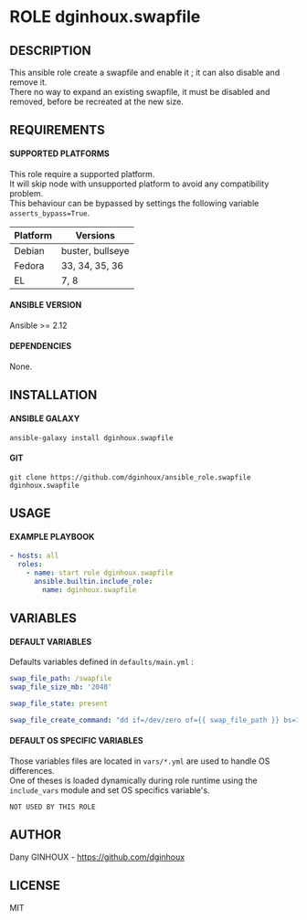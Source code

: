 # ROLE dginhoux.swapfile



## DESCRIPTION

This ansible role create a swapfile and enable it ; it can also disable and remove it.<br />
There no way to expand an existing swapfile, it must be disabled and removed, before be recreated at the new size.




## REQUIREMENTS

#### SUPPORTED PLATFORMS

This role require a supported platform.<br />
It will skip node with unsupported platform to avoid any compatibility problem.<br />
This behaviour can be bypassed by settings the following variable `asserts_bypass=True`.

| Platform | Versions |
|----------|----------|
| Debian | buster, bullseye |
| Fedora | 33, 34, 35, 36 |
| EL | 7, 8 |

#### ANSIBLE VERSION

Ansible >= 2.12

#### DEPENDENCIES

None.



## INSTALLATION

#### ANSIBLE GALAXY

```shell
ansible-galaxy install dginhoux.swapfile
```
#### GIT

```shell
git clone https://github.com/dginhoux/ansible_role.swapfile dginhoux.swapfile
```


## USAGE

#### EXAMPLE PLAYBOOK

```yaml
- hosts: all
  roles:
    - name: start role dginhoux.swapfile
      ansible.builtin.include_role:
        name: dginhoux.swapfile
```


## VARIABLES

#### DEFAULT VARIABLES

Defaults variables defined in `defaults/main.yml` : 

```yaml
swap_file_path: /swapfile
swap_file_size_mb: '2048'

swap_file_state: present

swap_file_create_command: "dd if=/dev/zero of={{ swap_file_path }} bs=1M count={{ swap_file_size_mb }}"
```

#### DEFAULT OS SPECIFIC VARIABLES

Those variables files are located in `vars/*.yml` are used to handle OS differences.<br />
One of theses is loaded dynamically during role runtime using the `include_vars` module and set OS specifics variable's.

`NOT USED BY THIS ROLE`



## AUTHOR

Dany GINHOUX - https://github.com/dginhoux



## LICENSE

MIT
